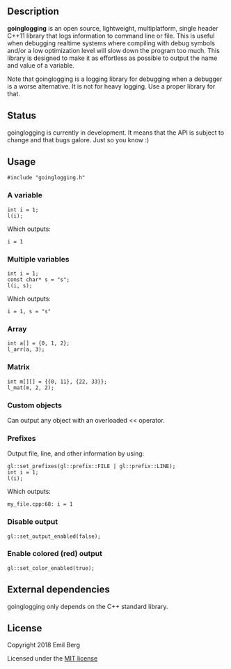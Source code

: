 ## Description
**goinglogging** is an open source, lightweight, multiplatform, single header
C++11 library that logs information to command line or file. This is useful when
debugging realtime systems where compiling with debug symbols and/or a low
optimization level will slow down the program too much. This library is designed
to make it as effortless as possible to output the name and value of a variable.

Note that goinglogging is a logging library for debugging when a debugger is a
worse alternative. It is not for heavy logging. Use a proper library for that.

## Status

goinglogging is currently in development. It means that the API is
subject to change and that bugs galore. Just so you know :)

## Usage

```
#include "goinglogging.h"
```

### A variable
```
int i = 1;
l(i);
```
Which outputs:
```
i = 1
```

### Multiple variables
```
int i = 1;
const char* s = "s";
l(i, s);
```
Which outputs:
```
i = 1, s = "s"
```

### Array
```
int a[] = {0, 1, 2};
l_arr(a, 3);
```

### Matrix
```
int m[][] = {{0, 11}, {22, 33}};
l_mat(m, 2, 2);
```

### Custom objects
Can output any object with an overloaded << operator.

### Prefixes
Output file, line, and other information by using:
```
gl::set_prefixes(gl::prefix::FILE | gl::prefix::LINE);
int i = 1;
l(i);
```
Which outputs:
```
my_file.cpp:68: i = 1
```

### Disable output
```
gl::set_output_enabled(false);
```

### Enable colored (red) output
```
gl::set_color_enabled(true);
```

## External dependencies
goinglogging only depends on the C++ standard library.

## License

Copyright 2018 Emil Berg

Licensed under the [MIT license](LICENSE)
